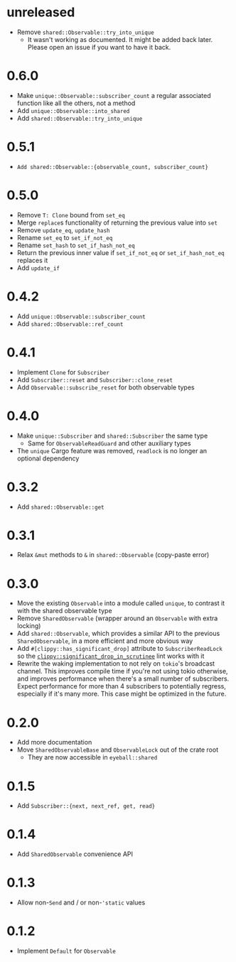 # unreleased

- Remove `shared::Observable::try_into_unique`
  - It wasn't working as documented. It might be added back later. Please open
    an issue if you want to have it back.

# 0.6.0

- Make `unique::Observable::subscriber_count` a regular associated function like
  all the others, not a method
- Add `unique::Observable::into_shared`
- Add `shared::Observable::try_into_unique`

# 0.5.1

- `Add shared::Observable::{observable_count, subscriber_count}`

# 0.5.0

- Remove `T: Clone` bound from `set_eq`
- Merge `replace`s functionality of returning the previous value into `set`
- Remove `update_eq`, `update_hash`
- Rename `set_eq` to `set_if_not_eq`
- Rename `set_hash` to `set_if_hash_not_eq`
- Return the previous inner value if `set_if_not_eq` or `set_if_hash_not_eq`
  replaces it
- Add `update_if`

# 0.4.2

- Add `unique::Observable::subscriber_count`
- Add `shared::Observable::ref_count`

# 0.4.1

- Implement `Clone` for `Subscriber`
- Add `Subscriber::reset` and `Subscriber::clone_reset`
- Add `Observable::subscribe_reset` for both observable types

# 0.4.0

- Make `unique::Subscriber` and `shared::Subscriber` the same type
  - Same for `ObservableReadGuard` and other auxiliary types
- The `unique` Cargo feature was removed, `readlock` is no longer an optional
  dependency

# 0.3.2

- Add `shared::Observable::get`

# 0.3.1

- Relax `&mut` methods to `&` in `shared::Observable` (copy-paste error)

# 0.3.0

- Move the existing `Observable` into a module called `unique`, to contrast it
  with the shared observable type
- Remove `SharedObservable` (wrapper around an `Observable` with extra locking)
- Add `shared::Observable`, which provides a similar API to the previous
  `SharedObservable`, in a more efficient and more obvious way
- Add `#[clippy::has_significant_drop]` attribute to `SubscriberReadLock` so the
  [`clippy::significant_drop_in_scrutinee`] lint works with it
- Rewrite the waking implementation to not rely on `tokio`'s broadcast channel.
  This improves compile time if you're not using tokio otherwise, and improves
  performance when there's a small number of subscribers. Expect performance for
  more than 4 subscribers to potentially regress, especially if it's many more.
  This case might be optimized in the future.

[`clippy::significant_drop_in_scrutinee`]: https://rust-lang.github.io/rust-clippy/master/index.html#significant_drop_in_scrutinee

# 0.2.0

- Add more documentation
- Move `SharedObservableBase` and `ObservableLock` out of the crate root
  - They are now accessible in `eyeball::shared`

# 0.1.5

- Add `Subscriber::{next, next_ref, get, read}`

# 0.1.4

- Add `SharedObservable` convenience API

# 0.1.3

- Allow non-`Send` and / or non-`'static` values

# 0.1.2

- Implement `Default` for `Observable`
